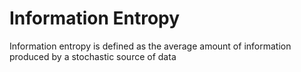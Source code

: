 # Information Entropy

Information entropy is defined as the average amount of information produced by a stochastic source of data